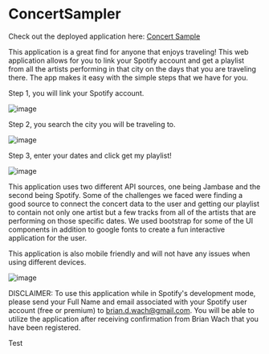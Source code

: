 # ConcertSampler

Check out the deployed application here: [Concert Sample](https://briandwach.github.io/concertsampler/)

This application is a great find for anyone that enjoys traveling! This web application allows for you to link your Spotify account and get a playlist from all the artists performing in that city on the days that you are traveling there. The app makes it easy with the simple steps that we have for you.

 Step 1, you will link your Spotify account. 

 ![image](https://github.com/Magicaryn/ConcertSampler/assets/150097400/4dc40ded-826d-4921-8b95-e6e32d70ad33)

 Step 2, you search the city you will be traveling to. 

![image](https://github.com/Magicaryn/ConcertSampler/assets/150097400/ce1d6c8a-20d6-4872-bf28-f9f3bfed829b)

 Step 3, enter your dates and click get my playlist! 

![image](https://github.com/Magicaryn/ConcertSampler/assets/150097400/f1d28249-b9a8-45c1-ae48-92b8dc42542e)

This application uses two different API sources, one being Jambase and the second being Spotify. Some of the challenges we faced were finding a good source to connect the concert data to the user and getting our playlist to contain not only one artist but a few tracks from all of the artists that are performing on those specific dates. We used bootstrap for some of the UI components in addition to google fonts to create a fun interactive application for the user.

This application is also mobile friendly and will not have any issues when using different devices.

![image](https://github.com/Magicaryn/ConcertSampler/assets/150097400/c03a72e4-631d-4a85-8b62-9da60957628c)

DISCLAIMER: To use this application while in Spotify's development mode, please send your Full Name and email associated with your Spotify user account (free or premium) to brian.d.wach@gmail.com.  You will be able to utilize the application after receiving confirmation from Brian Wach that you have been registered.

Test